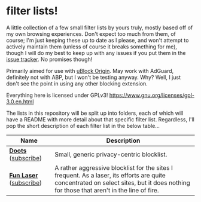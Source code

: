 # filter lists!

A little collection of a few small filter lists by yours truly, mostly based off of my own browsing experiences. Don't expect too much from them, of course; I'm just keeping these up to date as I please, and won't attempt to actively maintain them (unless of course it breaks something for me), though I will do my best to keep up with any issues if you put them in the [issue tracker](../../issues). No promises though!

Primarily aimed for use with [uBlock Origin](https://ublockorigin.com). May work with AdGuard, definitely not with ABP, but I won't be testing anyway. Why? Well, I just don't see the point in using any other blocking extension.

Everything here is licensed under GPLv3! https://www.gnu.org/licenses/gpl-3.0.en.html

The lists in this repository will be split up into folders, each of which will have a README with more detail about that specific filter list. Regardless, I'll pop the short description of each filter list in the below table...

| Name | Description |
| ---- | ----------- |
| [**Doots**](doots) ([subscribe](https://subscribe.adblockplus.org/?location=https://raw.githubusercontent.com/strayPetal/filter-lists/main/doots/doots.txt&title=Doots)) | Small, generic privacy-centric blocklist. |
| [**Fun Laser**](fun-laser) ([subscribe](https://subscribe.adblockplus.org/?location=https://raw.githubusercontent.com/strayPetal/filter-lists/main/fun-laser/fun-laser.txt&title=Fun%20Laser)) | A rather aggressive blocklist for the sites I frequent. As a laser, its efforts are quite concentrated on select sites, but it does nothing for those that aren't in the line of fire. |